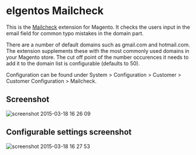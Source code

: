 # elgentos Mailcheck
This is the [Mailcheck](https://github.com/mailcheck/mailcheck) extension for Magento. It checks the users input in the email field for common typo mistakes in the domain part.

There are a number of default domains such as gmail.com and hotmail.com. The extension supplements these with the most commonly used domains in your Magento store. The cut off point of the number occurences it needs to add it to the domain list is configurable (defaults to 50).

Configuration can be found under System > Configuration > Customer > Customer Configuration > Mailcheck.

## Screenshot
![screenshot 2015-03-18 16 26 09](https://cloud.githubusercontent.com/assets/431360/6712189/909c1ca4-cd8b-11e4-8eac-9162ce4c3553.png)

## Configurable settings screenshot
![screenshot 2015-03-18 16 27 53](https://cloud.githubusercontent.com/assets/431360/6712231/c39aab98-cd8b-11e4-9dc1-d195fa851917.png)

